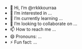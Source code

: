 - 👋 Hi, I’m @rrkkkourraa
- 👀 I’m interested in ...
- 🌱 I’m currently learning ...
- 💞️ I’m looking to collaborate on ...
- 📫 How to reach me ...
- 😄 Pronouns: ...
- ⚡ Fun fact: ...

<!---
rrkkkourraa/rrkkkourraa is a ✨ special ✨ repository because its `README.md` (this file) appears on your GitHub profile.
You can click the Preview link to take a look at your changes.
--->
